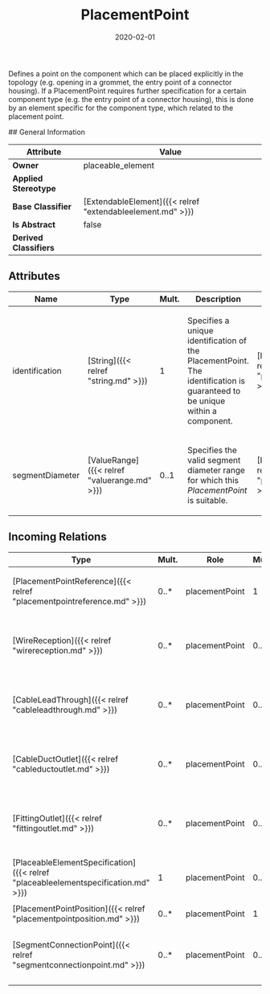 ﻿---
title: PlacementPoint
toc: false
type: specs
date: "2020-02-01"
draft: false
specification: VEC
version: 1.2.0
documentType: "Recommendation"
elementType: Class
classes:
  - PlacementPoint
menu_name: vec-1.2.0
---
<p>Defines a point on the component which can be placed explicitly in the topology (e.g. opening in a grommet, the entry point of a connector housing).  If a PlacementPoint requires further specification for a certain component type (e.g. the entry point of a connector housing), this is done by an element specific for the component type, which related to the placement point.  </p>
## General Information

| Attribute               | Value |
|-------------------------|-------|
| **Owner**               | placeable_element |
| **Applied Stereotype**  |   |
| **Base Classifier**     | [ExtendableElement]({{< relref "extendableelement.md" >}})<br/>  |
| **Is Abstract**         | false |
| **Derived Classifiers** |   |

## Attributes
|  Name  |  Type  |  Mult.  |  Description  |  Owning Classifier  |
|--------|--------|---------|---------------|--------------|
|identification | [String]({{< relref "string.md" >}}) | 1 | <p> Specifies a unique identification of the PlacementPoint. The identification is guaranteed to be unique within a component.      </p> | [PlacementPoint]({{< relref "placementpoint.md" >}}) |
|segmentDiameter | [ValueRange]({{< relref "valuerange.md" >}}) | 0..1 | <p> Specifies the valid segment diameter range for which this <i>PlacementPoint</i> is suitable.      </p> | [PlacementPoint]({{< relref "placementpoint.md" >}}) |

##  Incoming Relations
|    Type  |   Mult.  |   Role    |   Mult.   |   Description  |
|----------|----------|-----------|-----------|----------------|
| [PlacementPointReference]({{< relref "placementpointreference.md" >}}) | 0..* | placementPoint | 1 | <p> References the <i>PlacementPoint</i> that is instanced by this <i>PlacementPointReference.</i>      </p> |
| [WireReception]({{< relref "wirereception.md" >}}) | 0..* | placementPoint | 0..1 | <p> Specifies the <i>PlacementPoint</i> that represents this <i>WireReception</i> in a PlaceableElementSpecification.      </p> |
| [CableLeadThrough]({{< relref "cableleadthrough.md" >}}) | 0..* | placementPoint | 0..1 | <p> Specifies the <i>PlacementPoint</i> that represents this <i>CableLeadThrough</i> in a PlaceableElementSpecification.      </p> |
| [CableDuctOutlet]({{< relref "cableductoutlet.md" >}}) | 0..* | placementPoint | 0..1 | <p> Specifies the <i>PlacementPoint</i> that represents this <i>CableDuctOutlet</i> in a PlaceableElementSpecification.      </p> |
| [FittingOutlet]({{< relref "fittingoutlet.md" >}}) | 0..* | placementPoint | 0..1 | <p> Specifies the <i>PlacementPoint</i> that represents this <i>FittingOutlet</i> in a PlaceableElementSpecification.      </p> |
| [PlaceableElementSpecification]({{< relref "placeableelementspecification.md" >}}) | 1 | placementPoint | 0..* | <p> Specifies the <i>PlacementPoints</i> of a <i>PlaceableElementSpecification</i>.      </p> |
| [PlacementPointPosition]({{< relref "placementpointposition.md" >}}) | 0..* | placementPoint | 1 |  |
| [SegmentConnectionPoint]({{< relref "segmentconnectionpoint.md" >}}) | 0..* | placementPoint | 0..1 | <p> Specifies the <i>PlacementPoint</i> that represents this <i>SegmentConnectionPoint </i>in a <i>PlaceableElementSpecification.</i>      </p> |
